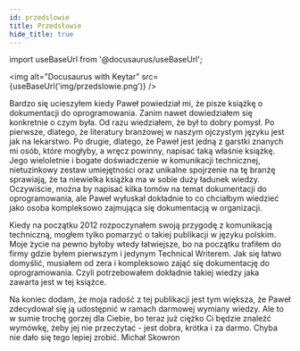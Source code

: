 ```yaml
---
id: przedslowie
title: Przedsłowie
hide_title: true
---
```


import useBaseUrl from '@docusaurus/useBaseUrl';

<img alt="Docusaurus with Keytar" src={useBaseUrl('img/przedslowie.png')} />

Bardzo się ucieszyłem kiedy Paweł powiedział mi, że pisze książkę o dokumentacji do oprogramowania. Zanim nawet dowiedziałem się konkretnie o czym była. Od razu wiedziałem, że był to dobry pomysł. Po pierwsze, dlatego, że literatury branżowej w naszym ojczystym języku jest jak na lekarstwo. Po drugie, dlatego, że Paweł jest jedną z garstki znanych mi osób, które mogłyby, a wręcz powinny, napisać taką właśnie książkę. Jego wieloletnie i bogate doświadczenie w komunikacji technicznej, nietuzinkowy zestaw umiejętności oraz unikalne spojrzenie na tę branżę sprawiają, że ta niewielka książka ma w sobie duży ładunek wiedzy. Oczywiście, można by napisać kilka tomów na temat dokumentacji do oprogramowania, ale Paweł wyłuskał dokładnie to co chciałbym wiedzieć jako osoba kompleksowo zajmująca się dokumentacją w organizacji.

Kiedy na początku 2012 rozpoczynałem swoją przygodę z komunikacją techniczną, mogłem tylko pomarzyć o takiej publikacji w języku polskim. Moje życie na pewno byłoby wtedy łatwiejsze, bo na początku trafiłem do firmy gdzie byłem pierwszym i jedynym Technical Writerem. Jak się łatwo domyślić, musiałem od zera i kompleksowo zająć się dokumentację do oprogramowania. Czyli potrzebowałem dokładnie takiej wiedzy jaka zawarta jest w tej książce.

Na koniec dodam, że moja radość z tej publikacji jest tym większa, że Paweł zdecydował się ją udostępnić w ramach darmowej wymiany wiedzy. Ale to w sumie trochę gorzej dla Ciebie, bo teraz już ciężko Ci będzie znaleźć wymówkę, żeby jej nie przeczytać - jest dobra, krótka i za darmo. Chyba nie dało się tego lepiej zrobić.
Michał Skowron
